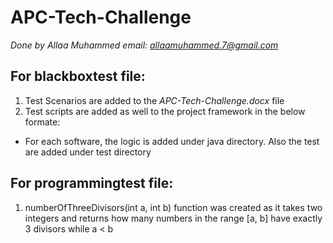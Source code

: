 # APC-Tech-Challenge

*Done by Allaa Muhammed email: allaamuhammed.7@gmail.com*

## For blackboxtest file:
1. Test Scenarios are added to the *APC-Tech-Challenge.docx* file
2. Test scripts are added as well to the project framework in the below formate:

- For each software, the logic is added under java directory. Also the test are added under test directory

## For programmingtest file:
1. numberOfThreeDivisors(int a, int b) function was created as it takes two integers and returns how many numbers in the range [a,
b] have exactly 3 divisors while a < b
